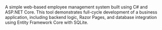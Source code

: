A simple web-based employee management system built using C# and ASP.NET Core. This tool demonstrates full-cycle development of a business application, including backend logic, Razor Pages, and database integration using Entity Framework Core with SQLite.

